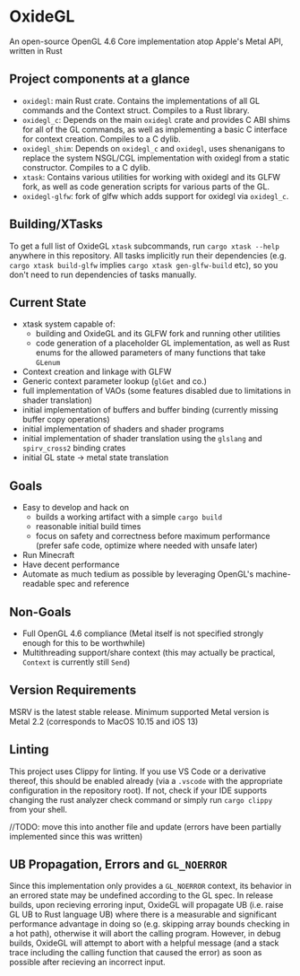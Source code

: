 # OxideGL
An open-source OpenGL 4.6 Core implementation atop Apple's Metal API, written in Rust

## Project components at a glance
 * `oxidegl`: main Rust crate. Contains the implementations of all GL commands and the Context struct. Compiles to a Rust library.
 * `oxidegl_c`: Depends on the main `oxidegl` crate and provides C ABI shims for all of the GL commands, as well as implementing a basic C interface for context creation. Compiles to a C dylib.
 * `oxidegl_shim`: Depends on `oxidegl_c` and `oxidegl`, uses shenanigans to replace the system NSGL/CGL implementation with oxidegl from a static constructor. Compiles to a C dylib.
 * `xtask`: Contains various utilities for working with oxidegl and its GLFW fork, as well as code generation scripts for various parts of the GL.
 * `oxidegl-glfw`: fork of glfw which adds support for oxidegl via `oxidegl_c`.

## Building/XTasks
To get a full list of OxideGL `xtask` subcommands, run `cargo xtask --help` anywhere in this repository. 
All tasks implicitly run their dependencies (e.g. `cargo xtask build-glfw` implies `cargo xtask gen-glfw-build` etc), so you don't need to run dependencies of tasks manually.

## Current State
 * xtask system capable of:
    * building and OxideGL and its GLFW fork and running other utilities
    * code generation of a placeholder GL implementation, as well as Rust enums for the allowed parameters of many functions that take `GLenum`
 * Context creation and linkage with GLFW
 * Generic context parameter lookup (`glGet` and co.)
 * full implementation of VAOs (some features disabled due to limitations in shader translation)
 * initial implementation of buffers and buffer binding (currently missing buffer copy operations)
 * initial implementation of shaders and shader programs
 * initial implementation of shader translation using the `glslang` and `spirv_cross2` binding crates
 * initial GL state -> metal state translation

## Goals
 * Easy to develop and hack on
    * builds a working artifact with a simple `cargo build`
    * reasonable initial build times
    * focus on safety and correctness before maximum performance (prefer safe code, optimize where needed with unsafe later)
 * Run Minecraft
 * Have decent performance
 * Automate as much tedium as possible by leveraging OpenGL's machine-readable spec and reference

## Non-Goals
 * Full OpenGL 4.6 compliance (Metal itself is not specified strongly enough for this to be worthwhile)
 * Multithreading support/share context (this may actually be practical, `Context` is currently still `Send`)

## Version Requirements
MSRV is the latest stable release.
Minimum supported Metal version is Metal 2.2 (corresponds to MacOS 10.15 and iOS 13)

## Linting
This project uses Clippy for linting. If you use VS Code or a derivative thereof, this should be enabled already (via a `.vscode` with the appropriate configuration in the repository root). If not, check if your IDE supports changing the rust analyzer check command or simply run `cargo clippy` from your shell.

//TODO: move this into another file and update (errors have been partially implemented since this was written)
## UB Propagation, Errors and `GL_NOERROR`
Since this implementation only provides a `GL_NOERROR` context, its behavior in an errored state may be undefined according to the GL spec. In release builds, upon recieving erroring input, OxideGL will propagate UB (i.e. raise GL UB to Rust language UB) where there is a measurable and significant performance advantage in doing so (e.g. skipping array bounds checking in a hot path), otherwise it will abort the calling program. However, in debug builds, OxideGL will attempt to abort with a helpful message (and a stack trace including the calling function that caused the error) as soon as possible after recieving an incorrect input.